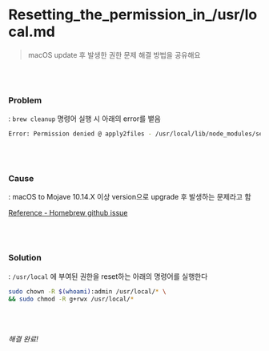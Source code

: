 # Resetting_the_permission_in_/usr/local.md

> macOS update 후 발생한 권한 문제 해결 방법을 공유해요

<br>

<br>

### Problem

: `brew cleanup` 명령어 실행 시 아래의 error를 뱉음

```bash
Error: Permission denied @ apply2files - /usr/local/lib/node_modules/serverless/node_modules/.bin/detect-libc
```

<br>

<br>

### Cause

: macOS to Mojave 10.14.X 이상 version으로 upgrade 후 발생하는 문제라고 함 

[Reference - Homebrew github issue](https://github.com/Homebrew/homebrew-core/issues/45009#issuecomment-543795948)

<br>

<br>

### Solution

: `/usr/local` 에 부여된 권한을 reset하는 아래의 명령어를 실행한다

```bash
sudo chown -R $(whoami):admin /usr/local/* \
&& sudo chmod -R g+rwx /usr/local/*
```

<br>

<br>

*해결 완료!*